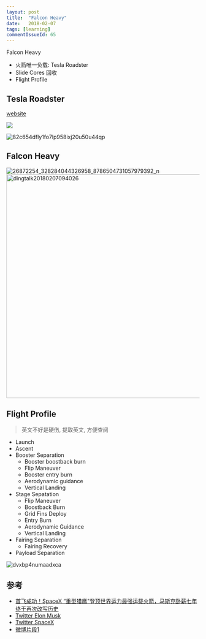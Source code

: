 ```yaml
---
layout: post
title:  "Falcon Heavy"
date:   2018-02-07
tags: [learning]
commentIssueId: 65
---
```


Falcon Heavy 

* 火箭唯一负载: Tesla Roadster
* Slide Cores 回收
* Flight Profile



## Tesla Roadster

[website](https://www.tesla.com/roadster)

![](https://user-images.githubusercontent.com/7157346/35894238-ad51e0e8-0bec-11e8-9713-6b9ad6e19076.png)

![82c654dfly1fo7lp958ixj20u50u44qp](https://user-images.githubusercontent.com/7157346/35894485-e7aa92de-0bed-11e8-938d-9524810cf45b.jpg)




## Falcon Heavy

![26872254_328284044326958_8786504731057979392_n](https://user-images.githubusercontent.com/7157346/35894235-ac9304b6-0bec-11e8-85fb-879593563a97.jpg)
<img width="584" alt="dingtalk20180207094026" src="https://user-images.githubusercontent.com/7157346/35894236-ace89228-0bec-11e8-9353-1c96acb014ab.png">

## Flight Profile

> 英文不好是硬伤, 提取英文, 方便查阅

* Launch
* Ascent
* Booster Separation
  * Booster boostback burn
  * Flip Maneuver
  * Booster entry burn
  * Aerodynamic guidance
  * Vertical Landing
* Stage Sepatation
  * Flip Maneuver
  * Boostback Burn
  * Grid Fins Deploy
  * Entry Burn
  * Aerodynamic Guidance
  * Vertical Landing
* Fairing Separation
  * Fairing Recovery
* Payload Separation

![dvxbp4numaadxca](https://user-images.githubusercontent.com/7157346/35894240-ada5e5e4-0bec-11e8-9cf8-28ed7002446a.jpg)



## 参考

* [首飞成功！SpaceX “重型猎鹰"登顶世界运力最强运载火箭，马斯克卧薪七年终于再次改写历史](https://mp.weixin.qq.com/s/xFLPT5ZIGW8cTlD104d_-g)
* [Twitter Elon Musk](https://twitter.com/elonmusk)
* [Twitter SpaceX](https://twitter.com/SpaceX)
* [微博片段1](https://m.weibo.cn/status/4204719020541945?wm=3333_2001&from=1081093010&sourcetype=weixin&featurecode=newtitle&sudaref=login.sina.com.cn)

